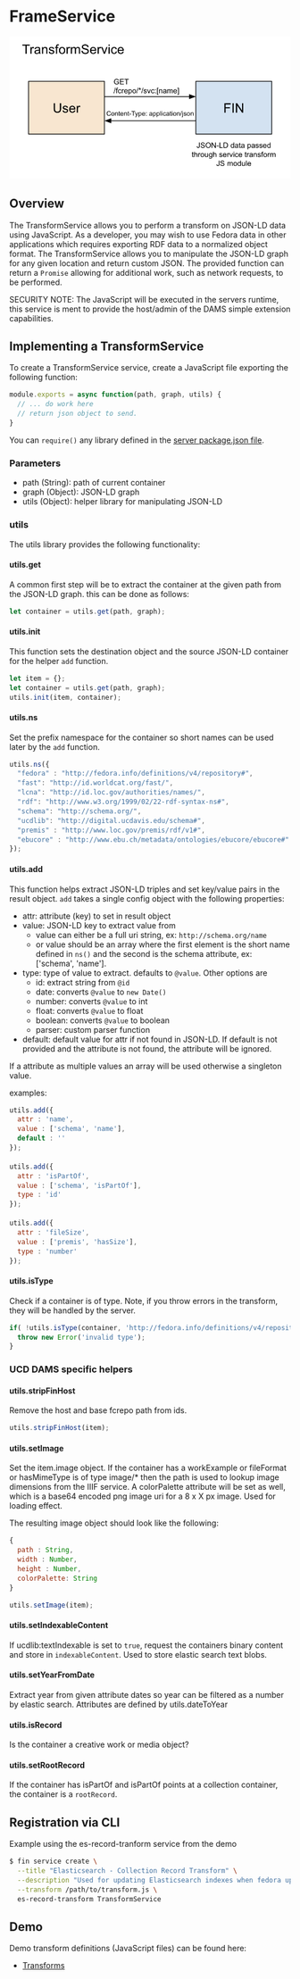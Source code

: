 # FrameService

![Overview](./transform-service.png)

## Overview

The TransformService allows you to perform a transform on JSON-LD data using JavaScript.  As a developer, you may wish to use Fedora data in other applications which requires exporting RDF data to a normalized object format.  The TransformService allows you to manipulate the JSON-LD graph for any given location and return custom JSON.  The provided function can return a ```Promise``` allowing for additional work, such as network requests, to be performed.

SECURITY NOTE: The JavaScript will be executed in the servers runtime, this service is ment to provide the host/admin of the DAMS simple extension capabilities.

## Implementing a TransformService

To create a TransformService service, create a JavaScript file exporting the following function:

```javascript
module.exports = async function(path, graph, utils) {
  // ... do work here
  // return json object to send.
}
```

You can ```require()``` any library defined in the [server package.json file](../../server/package.json).

### Parameters

- path (String): path of current container
- graph (Object): JSON-LD graph
- utils (Object): helper library for manipulating JSON-LD

### utils

The utils library provides the following functionality:

#### utils.get

A common first step will be to extract the container at the given path from the JSON-LD graph.  this can be done as follows:

```javascript
let container = utils.get(path, graph);
```

#### utils.init

This function sets the destination object and the source JSON-LD container for the helper `add` function.

```javascript
let item = {};
let container = utils.get(path, graph);
utils.init(item, container);
```

#### utils.ns

Set the prefix namespace for the container so short names can be used later by the `add` function.

```javascript
utils.ns({
  "fedora" : "http://fedora.info/definitions/v4/repository#",
  "fast": "http://id.worldcat.org/fast/",
  "lcna": "http://id.loc.gov/authorities/names/",
  "rdf": "http://www.w3.org/1999/02/22-rdf-syntax-ns#",
  "schema": "http://schema.org/",
  "ucdlib": "http://digital.ucdavis.edu/schema#",
  "premis" : "http://www.loc.gov/premis/rdf/v1#",
  "ebucore" : "http://www.ebu.ch/metadata/ontologies/ebucore/ebucore#"
});
```

#### utils.add

This function helps extract JSON-LD triples and set key/value pairs in the result object.  `add` takes a single config object with the following properties:

- attr: attribute (key) to set in result object
- value: JSON-LD key to extract value from
  - value can either be a full uri string, ex: `http://schema.org/name`
  - or value should be an array where the first element is the short name defined in `ns()` and the second is the schema attribute, ex: ['schema', 'name'].
- type: type of value to extract.  defaults to `@value`.  Other options are
  - id: extract string from `@id`
  - date: converts `@value` to ```new Date()```
  - number: converts `@value` to int
  - float: converts `@value` to float
  - boolean: converts `@value` to boolean
  - parser: custom parser function
- default: default value for attr if not found in JSON-LD.  If default is not provided and the attribute is not found, the attribute will be ignored.

If a attribute as multiple values an array will be used otherwise a singleton value.

examples:

```javascript
utils.add({
  attr : 'name',
  value : ['schema', 'name'],
  default : ''
});

utils.add({
  attr : 'isPartOf',
  value : ['schema', 'isPartOf'],
  type : 'id'
});

utils.add({
  attr : 'fileSize',
  value : ['premis', 'hasSize'],
  type : 'number'
});
```

#### utils.isType

Check if a container is of type.  Note, if you throw errors in the transform, they will be handled by the server.

```javascript
if( !utils.isType(container, 'http://fedora.info/definitions/v4/repository#Resource') ) {
  throw new Error('invalid type');
}
```

### UCD DAMS specific helpers

#### utils.stripFinHost

Remove the host and base fcrepo path from ids.

```javascript
utils.stripFinHost(item);
```

#### utils.setImage

Set the item.image object.  If the container has a workExample or fileFormat or hasMimeType is of type image/* then the path is used to lookup image dimensions from the IIIF service.  A colorPalette attribute will be set as well, which is a base64 encoded png image uri for a 8 x X px image.  Used for loading effect.

The resulting image object should look like the following:

```javascript
{
  path : String,
  width : Number,
  height : Number,
  colorPalette: String
}
```

```javascript
utils.setImage(item);
```

#### utils.setIndexableContent

If ucdlib:textIndexable is set to `true`, request the containers binary content and store in `indexableContent`.  Used to store elastic search text blobs.

#### utils.setYearFromDate

Extract year from given attribute dates so year can be filtered as a number by elastic search.  Attributes are defined by utils.dateToYear

#### utils.isRecord

Is the container a creative work or media object?

#### utils.setRootRecord

If the container has isPartOf and isPartOf points at a collection container, the container is a `rootRecord`.

## Registration via CLI

Example using the es-record-tranform service from the demo

```bash
$ fin service create \
  --title "Elasticsearch - Collection Record Transform" \
  --description "Used for updating Elasticsearch indexes when fedora updates" \
  --transform /path/to/transform.js \
  es-record-transform TransformService
```

## Demo

Demo transform definitions (JavaScript files) can be found here:
 - [Transforms](../../server/default-transforms)